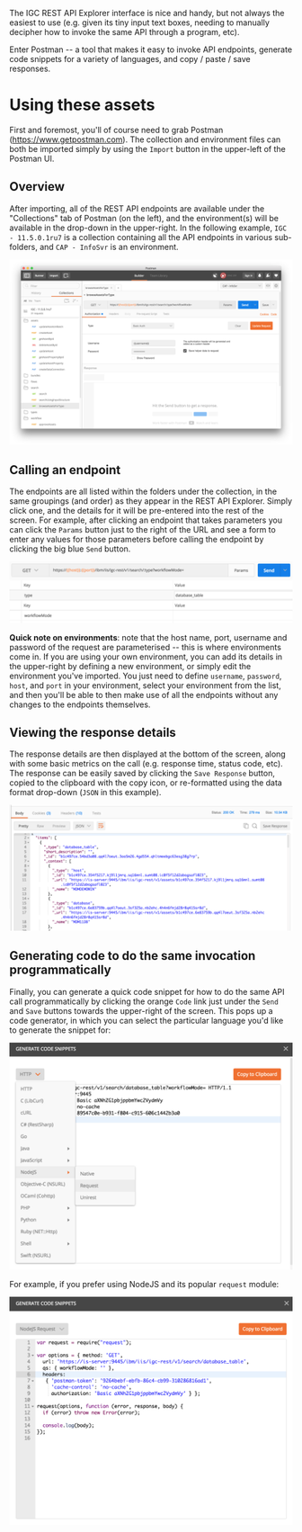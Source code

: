 The IGC REST API Explorer interface is nice and handy, but not always the easiest to use (e.g. given its tiny input text boxes, needing to manually decipher how to invoke the same API through a program, etc).

Enter Postman -- a tool that makes it easy to invoke API endpoints, generate code snippets for a variety of languages, and copy / paste / save responses.

# Using these assets

First and foremost, you'll of course need to grab Postman (https://www.getpostman.com).  The collection and environment files can both be imported simply by using the `Import` button in the upper-left of the Postman UI.

## Overview

After importing, all of the REST API endpoints are available under the "Collections" tab of Postman (on the left), and the environment(s) will be available in the drop-down in the upper-right.  In the following example, `IGC - 11.5.0.1ru7` is a collection containing all the API endpoints in various sub-folders, and `CAP - InfoSvr` is an environment.

![Overview](https://github.com/cmgrote/ibm-igc-postman/blob/master/wiki-images/overview.png)

## Calling an endpoint

The endpoints are all listed within the folders under the collection, in the same groupings (and order) as they appear in the REST API Explorer.  Simply click one, and the details for it will be pre-entered into the rest of the screen.  For example, after clicking an endpoint that takes parameters you can click the `Params` button just to the right of the URL and see a form to enter any values for those parameters before calling the endpoint by clicking the big blue `Send` button.

![Params](https://github.com/cmgrote/ibm-igc-postman/blob/master/wiki-images/params.png)

**Quick note on environments**: note that the host name, port, username and password of the request are parameterised -- this is where environments come in.  If you are using your own environment, you can add its details in the upper-right by defining a new environment, or simply edit the environment you've imported.  You just need to define `username`, `password`, `host`, and `port` in your environment, select your environment from the list, and then you'll be able to then make use of all the endpoints without any changes to the endpoints themselves.

## Viewing the response details

The response details are then displayed at the bottom of the screen, along with some basic metrics on the call (e.g. response time, status code, etc).  The response can be easily saved by clicking the `Save Response` button, copied to the clipboard with the copy icon, or re-formatted using the data format drop-down (`JSON` in this example).

![Response](https://github.com/cmgrote/ibm-igc-postman/blob/master/wiki-images/response.png)

## Generating code to do the same invocation programmatically

Finally, you can generate a quick code snippet for how to do the same API call programmatically by clicking the orange `Code` link just under the `Send` and `Save` buttons towards the upper-right of the screen.  This pops up a code generator, in which you can select the particular language you'd like to generate the snippet for:

![Code-gen](https://github.com/cmgrote/ibm-igc-postman/blob/master/wiki-images/code-gen.png)

For example, if you prefer using NodeJS and its popular `request` module:

![NodeJS-request](https://github.com/cmgrote/ibm-igc-postman/blob/master/wiki-images/code-gen-node-request.png)
